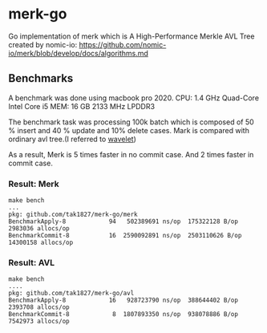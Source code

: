 # merk-go
Go implementation of merk which is A High-Performance Merkle AVL Tree created by nomic-io: https://github.com/nomic-io/merk/blob/develop/docs/algorithms.md

## Benchmarks
A benchmark was done using macbook pro 2020.
CPU: 1.4 GHz Quad-Core Intel Core i5
MEM: 16 GB 2133 MHz LPDDR3

The benchmark task was processing 100k batch which is composed of 50 % insert and 40 % update and 10% delete cases. Mark is compared with ordinary avl tree.(I referred to [wavelet](https://github.com/perlin-network/wavelet/tree/master/avl))

As a result, Merk is 5 times faster in no commit case. And 2 times faster in commit case.


### Result: Merk
```
make bench
...
pkg: github.com/tak1827/merk-go/merk
BenchmarkApply-8            94   502389691 ns/op  175322128 B/op   2983036 allocs/op
BenchmarkCommit-8           16  2590092891 ns/op  2503110626 B/op 14300158 allocs/op
```

### Result: AVL
```
make bench
....
pkg: github.com/tak1827/merk-go/avl
BenchmarkApply-8            16   928723790 ns/op  388644402 B/op   2393708 allocs/op
BenchmarkCommit-8            8  1807893350 ns/op  938078886 B/op   7542973 allocs/op
```

